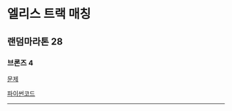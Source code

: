 # 엘리스 트랙 매칭
## 랜덤마라톤 28
### 브론즈 4
[문제](https://www.acmicpc.net/problem/31428)

[파이썬코드](31428.py)

---
